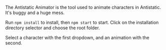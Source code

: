The Antistatic Animator is the tool used to animate characters in Antistatic. It's buggy and a huge mess.

Run `npm install` to install, then `npm start` to start. Click on the installation directory selector and choose the root folder.

Select a character with the first dropdown, and an animation with the second.
